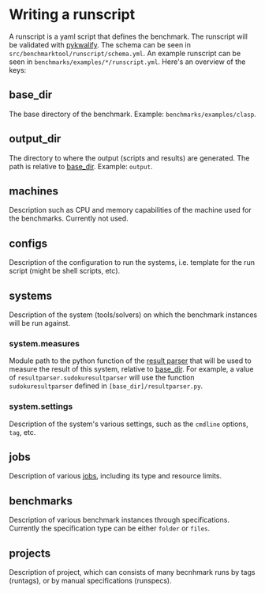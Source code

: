 # Writing a runscript

A runscript is a yaml script that defines the benchmark. The runscript will be validated with [pykwalify](https://pykwalify.readthedocs.io/en/master/). The schema can be seen in `src/benchmarktool/runscript/schema.yml`. An example runscript can be seen in `benchmarks/examples/*/runscript.yml`. Here's an overview of the keys:

## base_dir

The base directory of the benchmark. Example: `benchmarks/examples/clasp`.

## output_dir

The directory to where the output (scripts and results) are generated. The path is relative to [base_dir](#base_dir). Example: `output`.

## machines

Description such as CPU and memory capabilities of the machine used for the benchmarks. Currently not used.

## configs

Description of the configuration to run the systems, i.e. template for the run script (might be shell scripts, etc).

## systems

Description of the system (tools/solvers) on which the benchmark instances will be run against.

### system.measures

Module path to the python function of the [result parser](../result-parser.md) that will be used to measure the result of this system, relative to [base_dir](#base_dir). For example, a value of `resultparser.sudokuresultparser` will use the function `sudokuresultparser` defined in `[base_dir]/resultparser.py`.

### system.settings

Description of the system's various settings, such as the `cmdline` options, `tag`, etc.

## jobs

Description of various [jobs](../jobs/index.md), including its type and resource limits.

## benchmarks

Description of various benchmark instances through specifications. Currently the specification type can be either `folder` or `files`.

## projects

Description of project, which can consists of many becnhmark runs by tags (runtags), or by manual specifications (runspecs).
